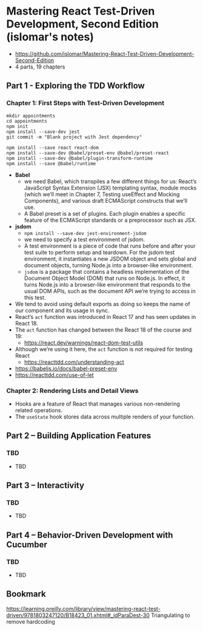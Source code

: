 # Mastering React Test-Driven Development, Second Edition (islomar's notes)
- https://github.com/islomar/Mastering-React-Test-Driven-Development-Second-Edition
- 4 parts, 19 chapters

## Part 1 - Exploring the TDD Workflow
### Chapter 1: First Steps with Test-Driven Development
```
mkdir appointments
cd appointments
npm init
npm install --save-dev jest
git commit -m "Blank project with Jest dependency"

npm install --save react react-dom
npm install --save-dev @babel/preset-env @babel/preset-react
npm install --save-dev @babel/plugin-transform-runtime
npm install --save @babel/runtime
```
- **Babel**
  - we need Babel, which transpiles a few different things for us: React’s JavaScript Syntax Extension (JSX) templating syntax, module mocks (which we’ll meet in Chapter 7, Testing useEffect and Mocking Components), and various draft ECMAScript constructs that we’ll use.
  - A Babel preset is a set of plugins. Each plugin enables a specific feature of the ECMAScript standards or a preprocessor such as JSX.
- **jsdom**
  - `npm install --save-dev jest-environment-jsdom`
  - we need to specify a test environment of jsdom.
  - A test environment is a piece of code that runs before and after your test suite to perform setup and teardown. For the jsdom test environment, it instantiates a new JSDOM object and sets global and document objects, turning Node.js into a browser-like environment.
  - `jsdom` is a package that contains a headless implementation of the Document Object Model (DOM) that runs on Node.js. In effect, it turns Node.js into a browser-like environment that responds to the usual DOM APIs, such as the document API we’re trying to access in this test.
- We tend to avoid using default exports as doing so keeps the name of our component and its usage in sync.
- React’s `act` function was introduced in React 17 and has seen updates in React 18.
- The `act` function has changed between the React 18 of the course and 19:
  - https://react.dev/warnings/react-dom-test-utils
- Although we’re using it here, the `act` function is not required for testing React
  - https://reacttdd.com/understanding-act
- https://babeljs.io/docs/babel-preset-env
- https://reacttdd.com/use-of-let

### Chapter 2: Rendering Lists and Detail Views
- Hooks are a feature of React that manages various non-rendering related operations. 
- The `useState` hook stores data across multiple renders of your function.

## Part 2 – Building Application Features
### TBD
- TBD

## Part 3 – Interactivity
### TBD
- TBD

## Part 4 – Behavior-Driven Development with Cucumber
### TBD
- TBD

## Bookmark
https://learning.oreilly.com/library/view/mastering-react-test-driven/9781803247120/B18423_01.xhtml#_idParaDest-30
Triangulating to remove hardcoding